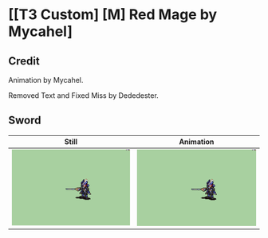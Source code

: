 # [\[T3 Custom\] \[M\] Red Mage by Mycahel]

## Credit

Animation by Mycahel. 

Removed Text and Fixed Miss by Dededester.
	
## Sword

| Still | Animation |
| :---: | :-------: |
| ![Sword still](./Sword_000.png) | ![Sword animation](./Sword.gif) |
